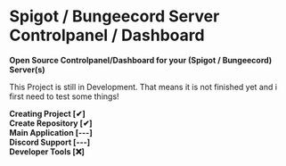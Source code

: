 # Spigot / Bungeecord Server Controlpanel / Dashboard
**Open Source Controlpanel/Dashboard for your (Spigot / Bungeecord) Server(s)**

This Project is still in Development.
That means it is not finished yet and i first need to test some things!


<html>
    <b>
        Creating Project [✔]
        <br>
        Create Repository [✔]
        <br>
        Main Application [---]
        <br>
        Discord Support [---]
        <br>
        Developer Tools [❌]
    </b>
</html>
